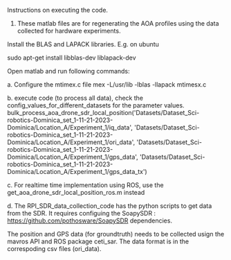 

Instructions on executing the code.
1. These matlab files are for regenerating the AOA profiles using the data collected for hardware experiments. 

Install the BLAS and LAPACK libraries.
E.g. on ubuntu 

sudo apt-get install libblas-dev liblapack-dev


Open matlab and run following commands:

a. Configure the mtimex.c file 
mex -L/usr/lib -lblas -llapack mtimesx.c

b. execute code (to process all data), check the config_values_for_different_datasets for the parameter values.
bulk_process_aoa_drone_sdr_local_position('Datasets/Dataset_Sci-robotics-Dominica_set_1-11-21-2023-Dominica/Location_A/Experiment_1/iq_data', 'Datasets/Dataset_Sci-robotics-Dominica_set_1-11-21-2023-Dominica/Location_A/Experiment_1/ori_data', 'Datasets/Dataset_Sci-robotics-Dominica_set_1-11-21-2023-Dominica/Location_A/Experiment_1/gps_data', 'Datasets/Dataset_Sci-robotics-Dominica_set_1-11-21-2023-Dominica/Location_A/Experiment_1/gps_data_tx')

c. For realtime time implementation using ROS, use the get_aoa_drone_sdr_local_position_ros.m instead

d. The RPI_SDR_data_collection_code has the python scripts to get data from the SDR. It requires configuing the SoapySDR : https://github.com/pothosware/SoapySDR dependencies.

The position and GPS data (for groundtruth) needs to be collected usign the mavros API and ROS package ceti\_sar. The data format is in the correspoding csv files (ori_data).



  

